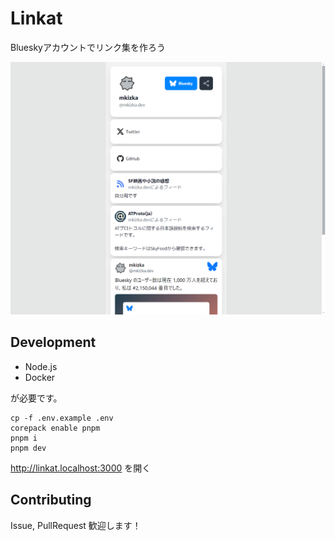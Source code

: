 # Linkat

Blueskyアカウントでリンク集を作ろう

![](./screenshot.png)

## Development

- Node.js
- Docker

が必要です。

```
cp -f .env.example .env
corepack enable pnpm
pnpm i
pnpm dev
```

http://linkat.localhost:3000 を開く

## Contributing

Issue, PullRequest 歓迎します！
